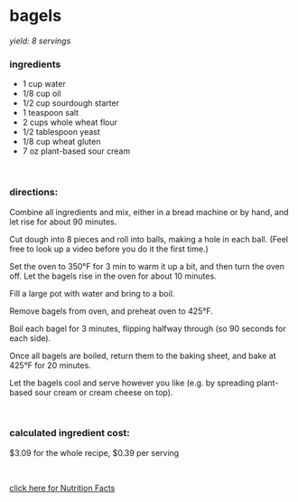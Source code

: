 # bagels
*yield: 8 servings*

### ingredients
- 1 cup water
- 1/8 cup oil
- 1/2 cup sourdough starter
- 1 teaspoon salt
- 2 cups whole wheat flour
- 1/2 tablespoon yeast
- 1/8 cup wheat gluten
- 7 oz plant-based sour cream

<br>

### directions:

Combine all ingredients and mix, either in a bread machine or by hand, and let rise for about 90 minutes.

Cut dough into 8 pieces and roll into balls, making a hole in each ball. (Feel free to look up a video before you do it the first time.)

Set the oven to 350°F for 3 min to warm it up a bit, and then turn the oven off. Let the bagels rise in the oven for about 10 minutes.

Fill a large pot with water and bring to a boil.

Remove bagels from oven, and preheat oven to 425°F.

Boil each bagel for 3 minutes, flipping halfway through (so 90 seconds for each side).

Once all bagels are boiled, return them to the baking sheet, and bake at 425°F for 20 minutes.

Let the bagels cool and serve however you like (e.g. by spreading plant-based sour cream or cream cheese on top).


<br>

### calculated ingredient cost:

$3.09 for the whole recipe, $0.39 per serving

<br>

[click here for Nutrition Facts](https://htmlpreview.github.io/?https://github.com/nate-thegrate/vegan-chef/blob/main/compile_recipes/nutrition/nutrition_labels/bagels/nutrition_facts.html)